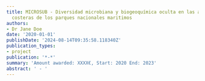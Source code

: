 ```yaml
---
title: MICROSUB - Diversidad microbiana y biogeoquímica oculta en las aguas subterráneas
  costeras de los parques nacionales maritimos
authors:
- Dr Jane Doe
date: '2020-01-01'
publishDate: '2024-08-14T09:35:58.118340Z'
publication_types:
- project
publication: '*-*'
summary: 'Amount awarded: XXXX€, Start: 2020 End: 2023'
abstract: ' - '
---
```

